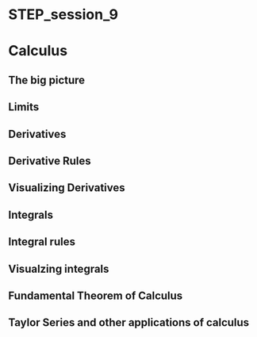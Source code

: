 # STEP_session_9
# Calculus

## The big picture

## Limits

## Derivatives

## Derivative Rules

## Visualizing Derivatives

## Integrals

## Integral rules

## Visualzing integrals

## Fundamental Theorem of Calculus

## Taylor Series and other applications of calculus

